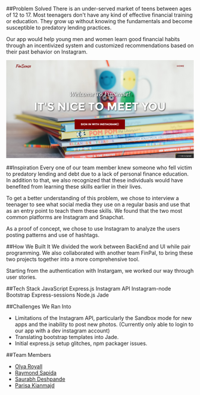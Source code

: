 
##Problem Solved
There is an under-served market of teens between ages of 12 to 17. Most teenagers don't have any kind of effective financial training or education. They grow up without knowing the fundamentals and become susceptible to predatory lending practices.

Our app would help young men and women learn good financial habits through an incentivized system and customized recommendations based on their past behavior on Instagram.

<img src="images/home.png" alt="Landing Page">

##Inspiration 
Every one of our team member knew someone who fell victim to predatory lending and debt due to a lack of personal finance education. In addition to that, we also recognized that these individuals would have benefited from learning these skills earlier in their lives.

To get a better understanding of this problem, we chose to interview a teenager to see what social media they use on a regular basis and use that as an entry point to teach them these skills. We found that the two most common platforms are Instagram and Snapchat.

As a proof of concept, we chose to use Instagram to analyze the users posting patterns and use of hashtags.

##How We Built It
We divided the work between BackEnd and UI while pair programming. We also collaborated with another team FinPal, to bring these two projects together into a more comprehensive tool.

Starting from the authentication with Instargam, we worked our way through user stories.

##Tech Stack
JavaScript
Express.js
Instagram API
Instagram-node
Bootstrap
Express-sessions
Node.js
Jade

##Challenges We Ran Into
* Limitations of the Instagram API, particularly the Sandbox mode for new apps and the inability to post new photos. (Currently only able to login to our app with a dev instagram account)
* Translating bootstrap templates into Jade.
* Initial express.js setup glitches, npm packager issues.

##Team Members
* [Olya Royall](https://github.com/venture-vin)
* [Raymond Sapida](https://github.com/raysapida)
* [Saurabh Deshpande](https://github.com/saurabhd2511)
* [Parisa Kianmajd](https://github.com/parisakianmajd) 
